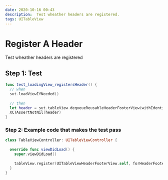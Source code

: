 ```yaml
---
date: 2020-10-16 00:43
description:  Test wheather headers are registered.
tags: UITableView
---
```


# Register A Header

Test wheather headers are registered

## Step 1: Test

```swift
func test_loadingView_registersHeader() {
  // when
  sut.loadViewIfNeeded()
  
  // then
  let header = sut.tableView.dequeueReusableHeaderFooterView(withIdentifier: "Header")
  XCTAssertNotNil(header)
}
```

### Step 2: Example code that makes the test pass

```swift
class TableViewController: UITableViewController {
  
  override func viewDidLoad() {
    super.viewDidLoad()
    
    tableView.register(UITableViewHeaderFooterView.self, forHeaderFooterViewReuseIdentifier: "Header")
  }
}
```

